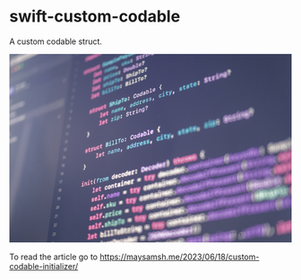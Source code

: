 # swift-custom-codable
A custom codable struct.

![custom-codable](custom-codable.jpg)

To read the article go to https://maysamsh.me/2023/06/18/custom-codable-initializer/
